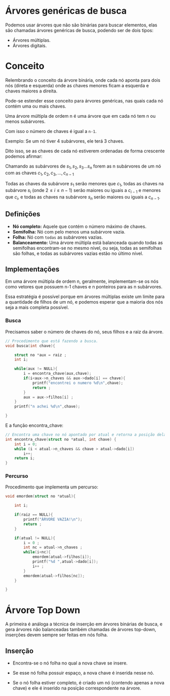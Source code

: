 # Árvores genéricas de busca

Podemos usar árvores que não são binárias para buscar elementos, elas são chamadas
árvores genéricas de busca, podendo ser de dois tipos:

+ Árvores múltiplas.
+ Árvores digitais.

# Conceito

Relembrando o  conceito da árvore binária, onde cada nó aponta para dois
nós (direta e esquerda) onde as chaves menores ficam a
esquerda e chaves maiores a direita.

Pode-se estender esse conceito para árvores genéricas, nas
quais cada nó contém uma ou mais chaves.

Uma árvore múltipla de ordem n é uma árvore que em cada nó tem n ou menos subárvores.

Com isso o número de chaves é igual a `n-1`.

Exemplo: Se um nó tiver 4 subárvores, ele terá 3 chaves.

Dito isso, se as chaves de cada nó estiverem ordenadas de forma crescente podemos afirmar:

Chamando as subárvores de $s_1,s_2,s_3...s_n$ forem as n subárvores de um nó com as chaves
$c_1,c_2,c_3,...,c_{n-1}$

Todas as chaves da subárvore $s_1$ serão menores que $c_1$, todas as chaves na subárvore $s_i$ (onde $2 ≤ i ≤ n-1$) serão maiores ou iguais a
$c_{i-1}$ e menores que $c_i$, e todas as chaves na subárvore $s_n$ serão
maiores ou iguais a $c_{n-1}$.

## Definições

+ **Nó completo:** Aquele que contém o número máximo de chaves.
+ **Semifolha:** Nó com pelo menos uma subárvore vazia.
+ **Folha:** Nó com `todas` as subárvores vazias.
+ **Balanceamento:** Uma árvore múltipla está balanceada quando todas as
semifolhas encontram-se no mesmo nível, ou seja, todas as
semifolhas são folhas, e todas as subárvores vazias estão no
último nível.

## Implementações

Em uma árvore múltipla de ordem n, geralmente,
implementam-se os nós como vetores que possuem n-1 chaves
e n ponteiros para as n subárvores.

Essa estratégia é possível porque em árvores múltiplas existe
um limite para a quantidade de filhos de um nó, e podemos
esperar que a maioria dos nós seja a mais completa possível.


### Busca

Precisamos saber o número de chaves do nó, seus filhos e a raiz da árvore.

```C
// Procedimento que está fazendo a busca.
void busca(int chave){

    struct no *aux = raiz ;
    int i;

    while(aux != NULL){
        i = encontra_chave(aux,chave);
        if(i<aux->n_chaves && aux->dado[i] == chave){
            printf("encontrei o numero %d\n",chave);
            return ;
        }
        aux = aux->filhos[i] ;
    }
    printf("n achei %d\n",chave);

}
```

E a função encontra_chave:

```C 
// Encontra uma chave no nó apontado por atual e retorna a posição dela no nó
int encontra_chave(struct no *atual, int chave) {
    int i = 0;
    while (i < atual->n_chaves && chave > atual->dado[i])
        i++;
    return i;
}
```

### Percurso

Procedimento que implementa um percurso:

```C
void emordem(struct no *atual){

    int i;

    if(raiz == NULL){
        printf("ÁRVORE VAZIA!\n");
        return ;
    }

    if(atual != NULL){
        i = 0 ;
        int nc = atual->n_chaves ;
        while(i<nc){
            emordem(atual->filhos[i]);
            printf("%d ",atual->dado[i]);
            i++ ;
        }
        emordem(atual->filhos[nc]);
    }

}
```

# Árvore Top Down

A primeira é análoga a técnica de inserção em árvores binárias de
busca, e gera árvores não balanceadas também chamadas de
árvores top-down, inserções devem sempre ser feitas em nós folha.

## Inserção

+ Encontra-se o nó folha no qual a nova chave se insere.

+ Se esse nó folha possuir espaço, a nova chave é inserida
nesse nó.

+ Se o nó folha estiver completo, é criado um nó (contendo
apenas a nova chave) e ele é inserido na posição
correspondente na árvore.

